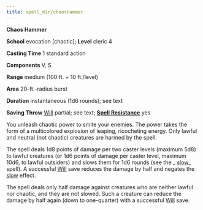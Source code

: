 ```yaml
---
title: spell_dir/chaosHammer
---
```

 **Chaos Hammer**

**School** evocation [chaotic]; **Level** cleric 4

**Casting Time** 1 standard action

**Components** V, S

**Range** medium (100 ft. + 10 ft./level)

**Area** 20-ft.-radius burst

**Duration** instantaneous (1d6 rounds); see text

**Saving Throw** [Will](../combat#_will) partial; see text; **[Spell Resistance](../glossary#_spell-resistance)** yes

You unleash chaotic power to smite your enemies. The power takes the form of a multicolored explosion of leaping, ricocheting energy. Only lawful and neutral (not chaotic) creatures are harmed by the spell.

The spell deals 1d8 points of damage per two caster levels (maximum 5d8) to lawful creatures (or 1d6 points of damage per caster level, maximum 10d6, to lawful outsiders) and slows them for 1d6 rounds (see the _ [slow](slow#_slow)_ spell). A successful [Will](../combat#_will) save reduces the damage by half and negates the [slow](slow#_slow) effect.

The spell deals only half damage against creatures who are neither lawful nor chaotic, and they are not slowed. Such a creature can reduce the damage by half again (down to one-quarter) with a successful [Will](../combat#_will) save.

